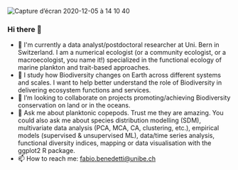 ![Capture d’écran 2020-12-05 à 14 10 40](https://user-images.githubusercontent.com/75484332/101244006-2bd97300-3704-11eb-806b-2c3d28c3b6e3.png)

### Hi there 👋

 - 🔭 I'm currently a data analyst/postdoctoral researcher at Uni. Bern in Switzerland. I am a numerical ecologist (or a community ecologist, or a macroecologist, you name it!) specialized in the functional ecology of marine plankton and trait-based approaches. 
 - 🔭 I study how Biodiversity changes on Earth across different systems and scales. I want to help better understand the role of Biodiversity in delivering ecosystem functions and services.
 - 👯 I’m looking to collaborate on projects promoting/achieving Biodiversity conservation on land or in the oceans.
 - 💬 Ask me about planktonic copepods. Trust me they are amazing. You could also ask me about species distribution modelling (SDM), multivariate data analysis (PCA, MCA, CA, clustering, etc.), empirical models (supervised & unsupervised ML), data/time series analysis, functional diversity indices, mapping or data visualisation with the ggplot2 R package.
 - 📫 How to reach me: fabio.benedetti@unibe.ch
